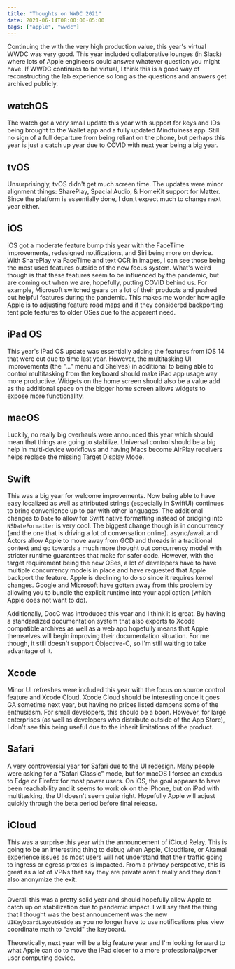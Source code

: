 ```yaml
---
title: "Thoughts on WWDC 2021"
date: 2021-06-14T08:00:00-05:00
tags: ["apple", "wwdc"]
---
```


Continuing the with the very high production value, this year's virtual WWDC was very good. This year included collaborative lounges (in Slack) where lots of Apple engineers could answer whatever question you might have. If WWDC continues to be virtual, I think this is a good way of reconstructing the lab experience so long as the questions and answers get archived publicly.

## watchOS

The watch got a very small update this year with support for keys and IDs being brought to the Wallet app and a fully updated Mindfulness app. Still no sign of a full departure from being reliant on the phone, but perhaps this year is just a catch up year due to COVID with next year being a big year.

## tvOS

Unsurprisingly, tvOS didn't get much screen time. The updates were minor alignment things: SharePlay, Spacial Audio, & HomeKit support for Matter. Since the platform is essentially done, I don;t expect much to change next year either.

## iOS

iOS got a moderate feature bump this year with the FaceTime improvements, redesigned notifications, and Siri being more on device. With SharePlay via FaceTime and text OCR in images, I can see those being the most used features outside of the new focus system. What's weird though is that these features seem to be influenced by the pandemic, but are coming out when we are, hopefully, putting COVID behind us. For example, Microsoft switched gears on a lot of their products and pushed out helpful features during the pandemic. This makes me wonder how agile Apple is to adjusting feature road maps and if they considered backporting tent pole features to older OSes due to the apparent need.

## iPad OS

This year's iPad OS update was essentially adding the features from iOS 14 that were cut due to time last year. However, the multitasking UI improvements (the "..." menu and Shelves) in additional to being able to control multitasking from the keyboard should make iPad app usage way more productive. Widgets on the home screen should also be a value add as the additional space on the bigger home screen allows widgets to expose more functionality.

## macOS

Luckily, no really big overhauls were announced this year which should mean that things are going to stabilize. Universal control should be a big help in multi-device workflows and having Macs become AirPlay receivers helps replace the missing Target Display Mode.

## Swift

This was a big year for welcome improvements. Now being able to have easy localized as well as attributed strings (especially in SwiftUI) continues to bring convenience up to par with other languages. The additional changes to `Date` to allow for Swift native formatting instead of bridging into `NSDateFormatter` is very cool. The biggest change though is in concurrency (and the one that is driving a lot of conversation online). async/await and Actors allow Apple to move away from GCD and threads in a traditional context and go towards a much more thought out concurrency model with stricter runtime guarantees that make for safer code. However, with the target requirement being the new OSes, a lot of developers have to have multiple concurrency models in place and have requested that Apple backport the feature. Apple is declining to do so since it requires kernel changes. Google and Microsoft have gotten away from this problem by allowing you to bundle the explicit runtime into your application (which Apple does not want to do).

Additionally, DocC was introduced this year and I think it is great. By having a standardized documentation system that also exports to Xcode compatible archives as well as a web app hopefully means that Apple themselves will begin improving their documentation situation. For me though, it still doesn't support Objective-C, so I'm still waiting to take advantage of it.

## Xcode

Minor UI refreshes were included this year with the focus on source control feature and Xcode Cloud. Xcode Cloud should be interesting once it goes GA sometime next year, but having no prices listed dampens some of the enthusiasm. For small developers, this should be a boon. However, for large enterprises (as well as developers who distribute outside of the App Store), I don't see this being useful due to the inherit limitations of the product.

## Safari

A very controversial year for Safari due to the UI redesign. Many people were asking for a "Safari Classic" mode, but for macOS I forsee an exodus to Edge or Firefox for most power users. On iOS, the goal appears to have been reachability and it seems to work ok on the iPhone, but on iPad with multitasking, the UI doesn't seem quite right. Hopefully Apple will adjust quickly through the beta period before final release.

## iCloud

This was a surprise this year with the announcement of iCloud Relay. This is going to be an interesting thing to debug when Apple, Cloudflare, or Akamai experience issues as most users will not understand that their traffic going to ingress or egress proxies is impacted. From a privacy perspective, this is great as a lot of VPNs that say they are private aren't really and they don't also anonymize the exit.

---

Overall this was a pretty solid year and should hopefully allow Apple to catch up on stabilization due to pandemic impact. I will say that the thing that I thought was the best announcement was the new `UIKeyboardLayoutGuide` as you no longer have to use notifications plus view coordinate math to "avoid" the keyboard.

Theoretically, next year will be a big feature year and I'm looking forward to what Apple can do to move the iPad closer to a more professional/power user computing device.

